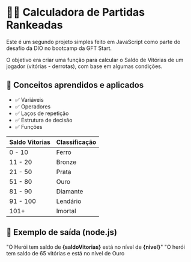 # 🧙‍♂️ Calculadora de Partidas Rankeadas

Este é um segundo projeto simples feito em JavaScript como parte do desafio da DIO no bootcamp da GFT Start. 

O objetivo era criar uma função para calcular o Saldo de Vitórias de um jogador (vitórias - derrotas), com base em algumas condições.

## 🧠 Conceitos aprendidos e aplicados

- ✅ Variáveis
- ✅ Operadores
- ✅ Laços de repetição 
- ✅ Estrutura de decisão 
- ✅ Funções


| Saldo Vitorias | Classificação  |
|-----------------|----------------|
| 0 - 10          | Ferro          |
| 11 - 20         | Bronze         |
| 21 - 50         | Prata          |
| 51 - 80         | Ouro           |
| 81 - 90         | Diamante       |
| 91 - 100        | Lendário       |
| 101+            | Imortal        |

## 🔁 Exemplo de saída (node.js)
"O Herói tem saldo de **{saldoVitorias}** está no nível de **{nivel}**"
"O herói tem saldo de 65 vitórias e está no nível de Ouro 
